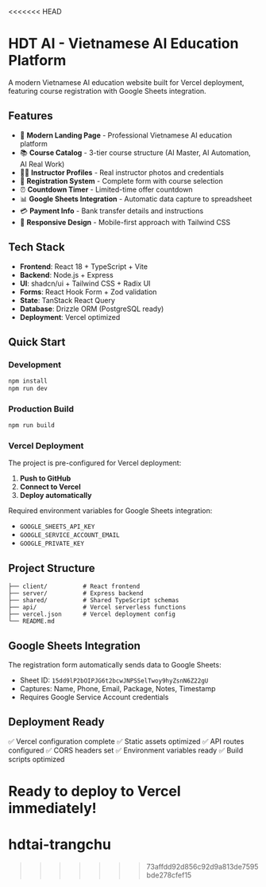 <<<<<<< HEAD
# HDT AI - Vietnamese AI Education Platform

A modern Vietnamese AI education website built for Vercel deployment, featuring course registration with Google Sheets integration.

## Features

- 🎯 **Modern Landing Page** - Professional Vietnamese AI education platform
- 📚 **Course Catalog** - 3-tier course structure (AI Master, AI Automation, AI Real Work)
- 👨‍🏫 **Instructor Profiles** - Real instructor photos and credentials
- 📝 **Registration System** - Complete form with course selection
- ⏰ **Countdown Timer** - Limited-time offer countdown
- 📊 **Google Sheets Integration** - Automatic data capture to spreadsheet
- 💳 **Payment Info** - Bank transfer details and instructions
- 📱 **Responsive Design** - Mobile-first approach with Tailwind CSS

## Tech Stack

- **Frontend**: React 18 + TypeScript + Vite
- **Backend**: Node.js + Express
- **UI**: shadcn/ui + Tailwind CSS + Radix UI
- **Forms**: React Hook Form + Zod validation
- **State**: TanStack React Query
- **Database**: Drizzle ORM (PostgreSQL ready)
- **Deployment**: Vercel optimized

## Quick Start

### Development

```bash
npm install
npm run dev
```

### Production Build

```bash
npm run build
```

### Vercel Deployment

The project is pre-configured for Vercel deployment:

1. **Push to GitHub**
2. **Connect to Vercel**
3. **Deploy automatically**

Required environment variables for Google Sheets integration:
- `GOOGLE_SHEETS_API_KEY`
- `GOOGLE_SERVICE_ACCOUNT_EMAIL`
- `GOOGLE_PRIVATE_KEY`

## Project Structure

```
├── client/          # React frontend
├── server/          # Express backend
├── shared/          # Shared TypeScript schemas
├── api/             # Vercel serverless functions
├── vercel.json      # Vercel deployment config
└── README.md
```

## Google Sheets Integration

The registration form automatically sends data to Google Sheets:
- Sheet ID: `15dd9lP2bOIPJG6t2bcwJNPSSelTwoy9hyZsnN6Z22gU`
- Captures: Name, Phone, Email, Package, Notes, Timestamp
- Requires Google Service Account credentials

## Deployment Ready

✅ Vercel configuration complete
✅ Static assets optimized
✅ API routes configured
✅ CORS headers set
✅ Environment variables ready
✅ Build scripts optimized

Ready to deploy to Vercel immediately!
=======
# hdtai-trangchu
>>>>>>> 73affdd92d856c92d9a813de7595bde278cfef15
